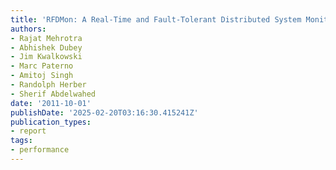 ```yaml
---
title: 'RFDMon: A Real-Time and Fault-Tolerant Distributed System Monitoring Approach'
authors:
- Rajat Mehrotra
- Abhishek Dubey
- Jim Kwalkowski
- Marc Paterno
- Amitoj Singh
- Randolph Herber
- Sherif Abdelwahed
date: '2011-10-01'
publishDate: '2025-02-20T03:16:30.415241Z'
publication_types:
- report
tags:
- performance
---
```

